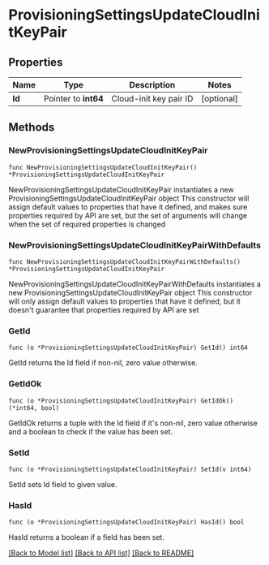 # ProvisioningSettingsUpdateCloudInitKeyPair

## Properties

Name | Type | Description | Notes
------------ | ------------- | ------------- | -------------
**Id** | Pointer to **int64** | Cloud-init key pair ID | [optional] 

## Methods

### NewProvisioningSettingsUpdateCloudInitKeyPair

`func NewProvisioningSettingsUpdateCloudInitKeyPair() *ProvisioningSettingsUpdateCloudInitKeyPair`

NewProvisioningSettingsUpdateCloudInitKeyPair instantiates a new ProvisioningSettingsUpdateCloudInitKeyPair object
This constructor will assign default values to properties that have it defined,
and makes sure properties required by API are set, but the set of arguments
will change when the set of required properties is changed

### NewProvisioningSettingsUpdateCloudInitKeyPairWithDefaults

`func NewProvisioningSettingsUpdateCloudInitKeyPairWithDefaults() *ProvisioningSettingsUpdateCloudInitKeyPair`

NewProvisioningSettingsUpdateCloudInitKeyPairWithDefaults instantiates a new ProvisioningSettingsUpdateCloudInitKeyPair object
This constructor will only assign default values to properties that have it defined,
but it doesn't guarantee that properties required by API are set

### GetId

`func (o *ProvisioningSettingsUpdateCloudInitKeyPair) GetId() int64`

GetId returns the Id field if non-nil, zero value otherwise.

### GetIdOk

`func (o *ProvisioningSettingsUpdateCloudInitKeyPair) GetIdOk() (*int64, bool)`

GetIdOk returns a tuple with the Id field if it's non-nil, zero value otherwise
and a boolean to check if the value has been set.

### SetId

`func (o *ProvisioningSettingsUpdateCloudInitKeyPair) SetId(v int64)`

SetId sets Id field to given value.

### HasId

`func (o *ProvisioningSettingsUpdateCloudInitKeyPair) HasId() bool`

HasId returns a boolean if a field has been set.


[[Back to Model list]](../README.md#documentation-for-models) [[Back to API list]](../README.md#documentation-for-api-endpoints) [[Back to README]](../README.md)


